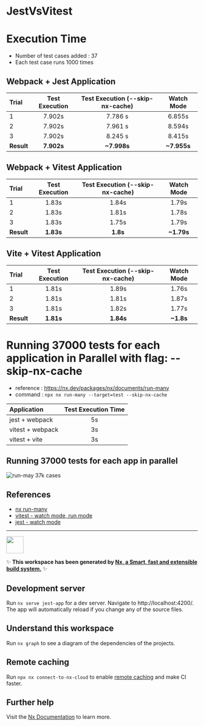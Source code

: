 # JestVsVitest

# Execution Time

- Number of test cases added : 37
- Each test case runs 1000 times

## Webpack + Jest Application

| Trial      | Test Execution | Test Execution (--skip-nx-cache) | Watch Mode  |
| :--------- | :------------: | :------------------------------: | :---------: |
| 1          |     7.902s     |             7.786 s              |   6.855s    |
| 2          |     7.902s     |             7.961 s              |   8.594s    |
| 3          |     7.902s     |             8.245 s              |   8.415s    |
| **Result** |   **7.902s**   |           **~7.998s**            | **~7.955s** |

## Webpack + Vitest Application

| Trial      | Test Execution | Test Execution (--skip-nx-cache) | Watch Mode |
| :--------- | :------------: | :------------------------------: | :--------: |
| 1          |     1.83s      |              1.84s               |   1.79s    |
| 2          |     1.83s      |              1.81s               |   1.78s    |
| 3          |     1.83s      |              1.75s               |   1.79s    |
| **Result** |   **1.83s**    |             **1.8s**             | **~1.79s** |

## Vite + Vitest Application

| Trial      | Test Execution | Test Execution (--skip-nx-cache) | Watch Mode |
| :--------- | :------------: | :------------------------------: | :--------: |
| 1          |     1.81s      |              1.89s               |   1.76s    |
| 2          |     1.81s      |              1.81s               |   1.87s    |
| 3          |     1.81s      |              1.82s               |   1.77s    |
| **Result** |   **1.81s**    |            **1.84s**             | **~1.8s**  |

# Running 37000 tests for each application in Parallel with flag: --skip-nx-cache

- reference : https://nx.dev/packages/nx/documents/run-many
- command : `npx nx run-many --target=test --skip-nx-cache`

| Application      | Test Execution Time |
| :--------------- | :-----------------: |
| jest + webpack   |         5s          |
| vitest + webpack |         3s          |
| vitest + vite    |         3s          |

## Running 37000 tests for each app in parallel

![run-may 37k cases](./run-parallel-37k-cases.png)

## References

- [nx run-many](https://nx.dev/packages/nx/documents/run-many)
- [vitest - watch mode, run mode](https://vitest.dev/guide/features.html#watch-mode)
- [jest - watch mode](https://jestjs.io/docs/cli)

---------------------------



<a alt="Nx logo" href="https://nx.dev" target="_blank" rel="noreferrer"><img src="https://raw.githubusercontent.com/nrwl/nx/master/images/nx-logo.png" width="45"></a>

✨ **This workspace has been generated by [Nx, a Smart, fast and extensible build system.](https://nx.dev)** ✨

## Development server

Run `nx serve jest-app` for a dev server. Navigate to http://localhost:4200/. The app will automatically reload if you change any of the source files.

## Understand this workspace

Run `nx graph` to see a diagram of the dependencies of the projects.

## Remote caching

Run `npx nx connect-to-nx-cloud` to enable [remote caching](https://nx.app) and make CI faster.

## Further help

Visit the [Nx Documentation](https://nx.dev) to learn more.

